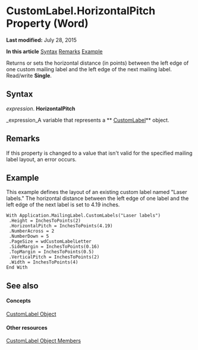 
# CustomLabel.HorizontalPitch Property (Word)

 **Last modified:** July 28, 2015

 **In this article**
 [Syntax](#sectionSection0)
 [Remarks](#sectionSection1)
 [Example](#sectionSection2)


Returns or sets the horizontal distance (in points) between the left edge of one custom mailing label and the left edge of the next mailing label. Read/write  **Single**.


## Syntax
<a name="sectionSection0"> </a>

 _expression_. **HorizontalPitch**

 _expression_A variable that represents a  ** [CustomLabel](a89ff4e1-ff8a-8a8f-afa2-6071bb49355b.md)** object.


## Remarks
<a name="sectionSection1"> </a>

If this property is changed to a value that isn't valid for the specified mailing label layout, an error occurs.


## Example
<a name="sectionSection2"> </a>

This example defines the layout of an existing custom label named "Laser labels." The horizontal distance between the left edge of one label and the left edge of the next label is set to 4.19 inches.


```
With Application.MailingLabel.CustomLabels("Laser labels") 
 .Height = InchesToPoints(2) 
 .HorizontalPitch = InchesToPoints(4.19) 
 .NumberAcross = 2 
 .NumberDown = 5 
 .PageSize = wdCustomLabelLetter 
 .SideMargin = InchesToPoints(0.16) 
 .TopMargin = InchesToPoints(0.5) 
 .VerticalPitch = InchesToPoints(2) 
 .Width = InchesToPoints(4) 
End With
```


## See also
<a name="sectionSection2"> </a>


#### Concepts


 [CustomLabel Object](a89ff4e1-ff8a-8a8f-afa2-6071bb49355b.md)
#### Other resources


 [CustomLabel Object Members](92ab60f7-48c8-151c-df5a-31aa885ec269.md)

